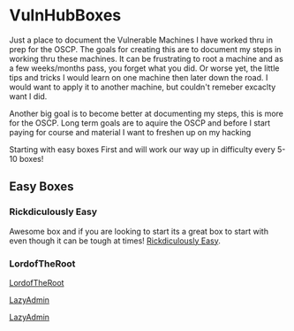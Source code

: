 # VulnHubBoxes

Just a place to document the Vulnerable Machines I have worked thru in prep for the OSCP. The goals for creating this are to document my steps in working thru these machines. It can be frustrating to root a machine and as a few weeks/months pass, you forget what you did. Or worse yet, the little tips and tricks I would learn on one machine then later down the road. I would want to apply it to another machine, but couldn't remeber excaclty want I did.

Another big goal is to become better at documenting my steps, this is more for the OSCP. Long term goals are to aquire the OSCP and before I start paying for course and material I want to freshen up on my hacking

Starting with easy boxes First and will work our way up in difficulty every 5-10 boxes!

## Easy Boxes

### Rickdiculously Easy
Awesome box and if you are looking to start its a great box to start with even though it can be tough at times!
[Rickdiculously Easy](https://github.com/PencilTester-01/VulnHubBoxes/tree/main/Rickdiculously%20Easy#rickdiculouslyeasy).

### LordofTheRoot
[LordofTheRoot](https://github.com/PencilTester-01/VulnHubBoxes/tree/main/LordofTheRoot#lordoftheroot)

[LazyAdmin](https://github.com/PencilTester-01/VulnHubBoxes/tree/main/LazyAdminWriteUp#lazysysadmin)

[LazyAdmin](https://github.com/PencilTester-01/VulnHubBoxes/tree/main/JISCTF#jisctf)
